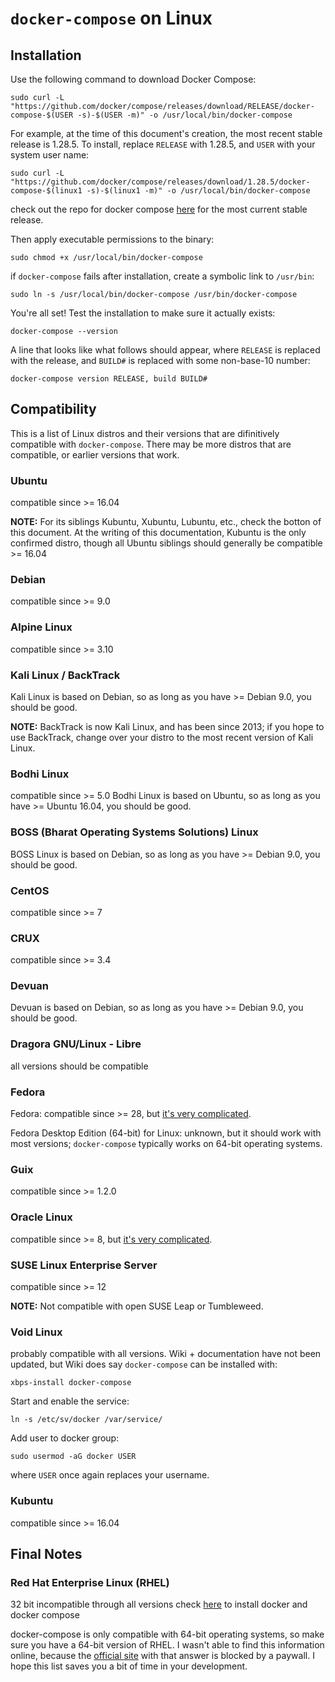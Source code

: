 # `docker-compose` on Linux #

## Installation ##

Use the following command to download Docker Compose:

`sudo curl -L "https://github.com/docker/compose/releases/download/RELEASE/docker-compose-$(USER -s)-$(USER -m)" -o /usr/local/bin/docker-compose`

For example, at the time of this document's creation, the most recent stable release is 1.28.5.  To install, replace `RELEASE` with 1.28.5, and `USER` with your system user name:

`sudo curl -L "https://github.com/docker/compose/releases/download/1.28.5/docker-compose-$(linux1 -s)-$(linux1 -m)" -o /usr/local/bin/docker-compose`

check out the repo for docker compose [here](https://github.com/docker/compose/releases) for the most current stable release.

Then apply executable permissions to the binary:

`sudo chmod +x /usr/local/bin/docker-compose`

if `docker-compose` fails after installation, create a symbolic link to `/usr/bin`:

`sudo ln -s /usr/local/bin/docker-compose /usr/bin/docker-compose`

You're all set!  Test the installation to make sure it actually exists:

`docker-compose --version`

A line that looks like what follows should appear, where `RELEASE` is replaced with the release, and `BUILD#` is replaced with some non-base-10 number:

`docker-compose version RELEASE, build BUILD#`

## Compatibility ##

This is a list of Linux distros and their versions that are difinitively compatible with `docker-compose`.  There may be more distros that are compatible, or earlier versions that work.

### Ubuntu ###
compatible since >= 16.04

**NOTE:** For its siblings Kubuntu, Xubuntu, Lubuntu, etc., check the botton of this document.  At the writing of this documentation, Kubuntu is the only confirmed distro, though all Ubuntu siblings should generally be compatible >= 16.04

### Debian ###
compatible since >= 9.0

### Alpine Linux ###
compatible since >= 3.10

### Kali Linux / BackTrack ###
Kali Linux is based on Debian, so as long as you have >= Debian 9.0, you should be good.

**NOTE:** BackTrack is now Kali Linux, and has been since 2013; if you hope to use BackTrack, change over your distro to the most recent version of Kali Linux.

### Bodhi Linux ###
compatible since >= 5.0
Bodhi Linux is based on Ubuntu, so as long as you have >= Ubuntu 16.04, you should be good.

### BOSS (Bharat Operating Systems Solutions) Linux ###
BOSS Linux is based on Debian, so as long as you have >= Debian 9.0, you should be good.

### CentOS ###
compatible since >= 7

### CRUX ###
compatible since >= 3.4

### Devuan ###
Devuan is based on Debian, so as long as you have >= Debian 9.0, you should be good.

### Dragora GNU/Linux - Libre ###
all versions should be compatible

### Fedora ###
Fedora: compatible since >= 28, but [it's very complicated](https://techguidereview.com/install-docker-compose-fedora-32/).

Fedora Desktop Edition (64-bit) for Linux: unknown, but it should work with most versions; `docker-compose` typically works on 64-bit operating systems.

### Guix ###
compatible since >= 1.2.0

### Oracle Linux ###
compatible since >= 8, but [it's very complicated](https://dev.to/kylejschwartz/install-docker-compose-on-oracle-linux-8-1kb0).

### SUSE Linux Enterprise Server ###
compatible since >= 12

**NOTE:** Not compatible with open SUSE Leap or Tumbleweed.

### Void Linux ###
probably compatible with all versions.  Wiki + documentation have not been updated, but Wiki does say `docker-compose` can be installed with:

`xbps-install docker-compose`

Start and enable the service:

`ln -s /etc/sv/docker /var/service/`

Add user to docker group:

`sudo usermod -aG docker USER`

where `USER` once again replaces your username.

### Kubuntu ###
compatible since >= 16.04

## Final Notes ##

### Red Hat Enterprise Linux (RHEL) ###
32 bit incompatible through all versions
check [here](https://github.com/katyushasama/RCOS/blob/main/docker_download.txt) to install docker and docker compose

docker-compose is only compatible with 64-bit operating systems, so make sure you have a 64-bit version of RHEL.  I wasn't able to find this information online, because the [official site](https://access.redhat.com/solutions/1586663) with that answer is blocked by a paywall. I hope this list saves you a bit of time in your development.
